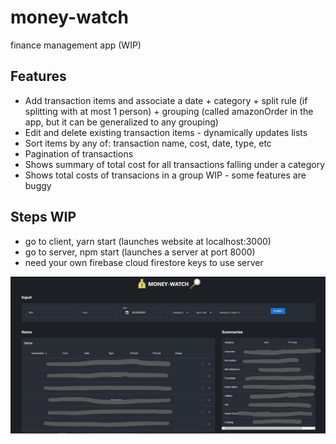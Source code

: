 # money-watch
finance management app (WIP)

## Features
- Add transaction items and associate a date + category + split rule (if splitting with at most 1 person) + grouping (called amazonOrder in the app, but it can be generalized to any grouping)
- Edit and delete existing transaction items - dynamically updates lists
- Sort items by any of: transaction name, cost, date, type, etc
- Pagination of transactions
- Shows summary of total cost for all transactions falling under a category
- Shows total costs of transacions in a group
WIP - some features are buggy

## Steps WIP
- go to client, yarn start (launches website at localhost:3000)
- go to server, npm start (launches a server at port 8000)
- need your own firebase cloud firestore keys to use server

![preview](./moneyWatchPreview1.png)